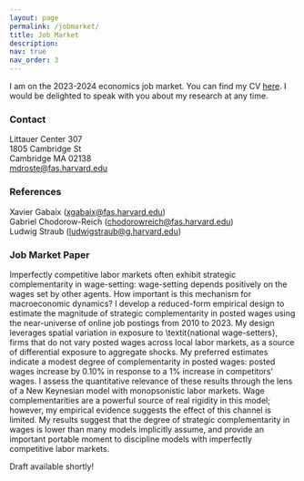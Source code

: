 ```yaml
---
layout: page
permalink: /jobmarket/
title: Job Market
description:  
nav: true
nav_order: 3
---
```



I am on the 2023-2024 economics job market. You can find my CV [here](/files/cv.pdf). I would be delighted to speak with you about my research at any time.



### Contact

Littauer Center 307 <br>
1805 Cambridge St <br>
Cambridge MA 02138 <br>
[mdroste@fas.harvard.edu](mailto:mdroste@fas.harvard.edu) <br>



### References

Xavier Gabaix ([xgabaix@fas.harvard.edu](mailto:xgabaix@fas.harvard.edu)) <br>
Gabriel Chodorow-Reich ([chodorowreich@fas.harvard.edu](mailto:chodorowreich@fas.harvard.edu)) <br>
Ludwig Straub ([ludwigstraub@g.harvard.edu](mailto:ludwigstraub@g.harvard.edu)) <br>



### Job Market Paper

Imperfectly competitive labor markets often exhibit strategic complementarity in wage-setting: wage-setting depends positively on the wages set by other agents. How important is this mechanism for macroeconomic dynamics? I develop a reduced-form empirical design to estimate the magnitude of strategic complementarity in posted wages using the near-universe of online job postings from 2010 to 2023. My design leverages spatial variation in exposure to \textit{national wage-setters}, firms that do not vary posted wages across local labor markets, as a source of differential exposure to aggregate shocks. My preferred estimates indicate a modest degree of complementarity in posted wages: posted wages increase by 0.10\% in response to a 1\% increase in competitors' wages. I assess the quantitative relevance of these results through the lens of a New Keynesian model with monopsonistic labor markets. Wage complementarities are a powerful source of real rigidity in this model; however, my empirical evidence suggests the effect of this channel is limited. My results suggest that the degree of strategic complementarity in wages is lower than many models implicitly assume, and provide an important portable moment to discipline models with imperfectly competitive labor markets.


Draft available shortly!
